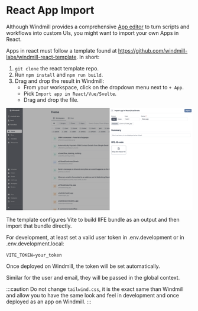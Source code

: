 # React App Import

Although Windmill provides a comprehensive [App editor](../getting_started/7_apps_quickstart/index.mdx) to turn scripts and workflows into custom UIs, you might want to import your own Apps in React.

Apps in react must follow a template found at https://github.com/windmill-labs/windmill-react-template. In short:
1. `git clone` the react template repo.
2. Run `npm install` and `npm run build`.
3. Drag and drop the result in Windmill:
    - From your workspace, click on the dropdown menu next to `+ App`.
    - Pick `Import app in React/Vue/Svelte`.
    - Drag and drop the file.

![Import in React/Vue/Svelte](./import_react_vue_svelte.png)

The template configures Vite to build IIFE bundle as an output and then import that bundle directly.

For development, at least set a valid user token in .env.development or in .env.development.local:
```js
VITE_TOKEN=your_token
```

Once deployed on Windmill, the token will be set automatically.

Similar for the user and email, they will be passed in the global context.

:::caution
Do not change `tailwind.css`, it is the exact same than Windmill and allow you to have the same look and feel in development and once deployed as an app on Windmill.
:::